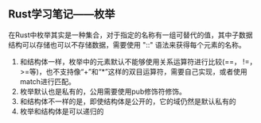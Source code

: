 ## Rust学习笔记——枚举

在Rust中枚举其实是一种集合，对于指定的名称有一组可替代的值，其中子数据结构可以存储也可以不存储数据，需要使用 "::" 语法来获得每个元素的名称。

1. 和结构体一样，枚举中的元素默认不能够使用关系运算符进行比较(==， !=， >=等)，也不支持像“+”和“*”这样的双目运算符，需要自己实现，或者使用match进行匹配。
2. 枚举默认也是私有的，公用需要使用pub修饰符修饰。
3. 和结构体不一样的是，即使结构体是公开的，它的域仍然是默认私有的
4. 枚举和结构体是可以递归的
